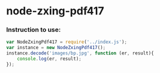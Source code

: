 # node-zxing-pdf417

### Instruction to use:

```js
var NodeZxingPdf417 = require('../index.js');
var instance = new NodeZxingPdf417();
instance.decode('images/bp.jpg', function (er, result){
    console.log(er, result);
});
```

